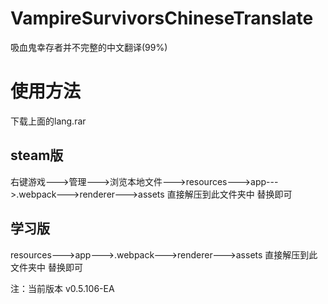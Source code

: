 # VampireSurvivorsChineseTranslate
吸血鬼幸存者并不完整的中文翻译(99%)

# 使用方法
   下载上面的lang.rar
## steam版
   右键游戏--->管理--->浏览本地文件--->resources--->app--->.webpack--->renderer--->assets
    直接解压到此文件夹中 替换即可
## 学习版
   resources--->app--->.webpack--->renderer--->assets
    直接解压到此文件夹中 替换即可
    
注：当前版本 v0.5.106-EA

